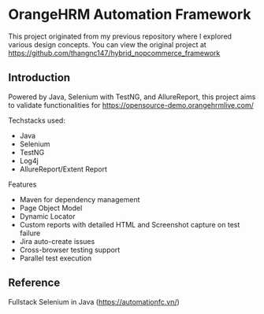 # OrangeHRM Automation Framework
This project originated from my previous repository where I explored various design concepts. You can view the original project at https://github.com/thangnc147/hybrid_nopcommerce_framework

## Introduction
Powered by Java, Selenium with TestNG, and AllureReport, this project aims to validate functionalities for https://opensource-demo.orangehrmlive.com/

Techstacks used:
* Java 
* Selenium
* TestNG
* Log4j
* AllureReport/Extent Report

Features
* Maven for dependency management
* Page Object Model
* Dynamic Locator
* Custom reports with detailed HTML and Screenshot capture on test failure
* Jira auto-create issues
* Cross-browser testing support
* Parallel test execution

[//]: # (* Selenium WebDriver 4.16.1 Browser automation)

[//]: # (* TestNG 7.8.0 for test execution and parallel testing)

[//]: # (* Cross-browser testing support)

[//]: # (* Cucumber 7.15.0 for BDD implementation)

[//]: # (* Jackson for JSON data handling)

[//]: # (* Data-driven testing capabilities)

## Reference
Fullstack Selenium in Java (https://automationfc.vn/)




